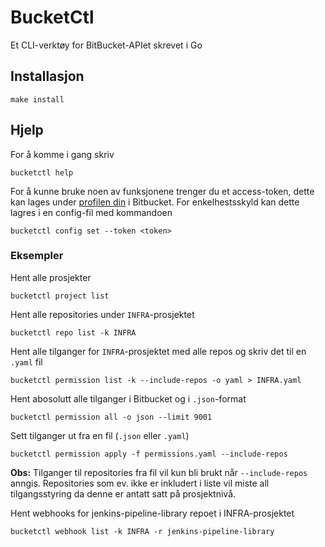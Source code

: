 # BucketCtl

Et CLI-verktøy for BitBucket-APIet skrevet i Go

## Installasjon

```shell
make install
```

## Hjelp

For å komme i gang skriv

```shell 
bucketctl help
```

For å kunne bruke noen av funksjonene trenger du et access-token,
dette kan lages under [profilen din](https://git.spk.no/account) i Bitbucket.
For enkelhestsskyld kan dette lagres i en config-fil med kommandoen

```shell
bucketctl config set --token <token>
```

### Eksempler

Hent alle prosjekter

```shell
bucketctl project list 
```

Hent alle repositories under `INFRA`-prosjektet

```shell
bucketctl repo list -k INFRA
```

Hent alle tilganger for `INFRA`-prosjektet med alle repos og skriv det til en `.yaml` fil

```shell
bucketctl permission list -k --include-repos -o yaml > INFRA.yaml
```

Hent abosolutt alle tilganger i Bitbucket og i `.json`-format

```shell
bucketctl permission all -o json --limit 9001
```

Sett tilganger ut fra en fil (`.json` eller `.yaml`)

```shell
bucketctl permission apply -f permissions.yaml --include-repos
```

**Obs:** Tilganger til repositories fra fil vil kun bli brukt når `--include-repos` anngis.
Repositories som ev. ikke er inkludert i liste vil miste all tilgangsstyring da denne er antatt satt på prosjektnivå.

Hent webhooks for jenkins-pipeline-library repoet i INFRA-prosjektet

```shell
bucketctl webhook list -k INFRA -r jenkins-pipeline-library
```